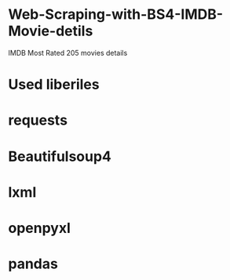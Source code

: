 # Web-Scraping-with-BS4-IMDB-Movie-detils
IMDB Most Rated 205 movies details

# Used liberiles 
# requests
# Beautifulsoup4
# lxml
# openpyxl
# pandas
